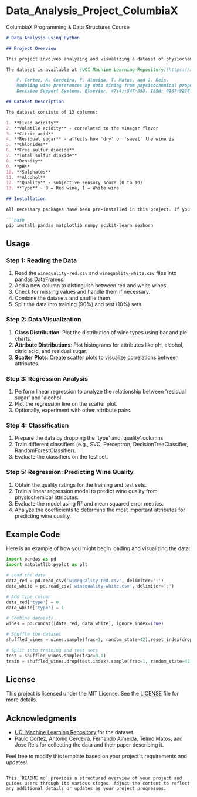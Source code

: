 # Data_Analysis_Project_ColumbiaX
ColumbiaX Programming &amp; Data Structures Course


```markdown
# Data Analysis using Python

## Project Overview

This project involves analyzing and visualizing a dataset of physiochemical measurements for Portuguese "Vinho Verde" wines. The dataset includes both red and white wines, and the goal is to explore the data, build machine learning models, and gain insights into the relationships between different attributes of the wines.

The dataset is available at [UCI Machine Learning Repository](https://archive.ics.uci.edu/ml/datasets/wine_quality). It was originally collected by Paulo Cortez, Antonio Cerdeira, Fernando Almeida, Telmo Matos, and Jose Reis. The dataset is described in their paper:

    P. Cortez, A. Cerdeira, F. Almeida, T. Matos, and J. Reis.
    Modeling wine preferences by data mining from physicochemical properties.
    Decision Support Systems, Elsevier, 47(4):547-553. ISSN: 0167-9236.

## Dataset Description

The dataset consists of 13 columns:

1. **Fixed acidity**
2. **Volatile acidity** - correlated to the vinegar flavor
3. **Citric acid**
4. **Residual sugar** - affects how 'dry' or 'sweet' the wine is
5. **Chlorides**
6. **Free sulfur dioxide**
7. **Total sulfur dioxide**
8. **Density**
9. **pH**
10. **Sulphates**
11. **Alcohol**
12. **Quality** - subjective sensory score (0 to 10)
13. **Type** - 0 = Red wine, 1 = White wine

## Installation

All necessary packages have been pre-installed in this project. If you need to install them manually, you can use the following commands:

```bash
pip install pandas matplotlib numpy scikit-learn seaborn
```

## Usage

### Step 1: Reading the Data

1. Read the `winequality-red.csv` and `winequality-white.csv` files into pandas DataFrames.
2. Add a new column to distinguish between red and white wines.
3. Check for missing values and handle them if necessary.
4. Combine the datasets and shuffle them.
5. Split the data into training (90%) and test (10%) sets.

### Step 2: Data Visualization

1. **Class Distribution**: Plot the distribution of wine types using bar and pie charts.
2. **Attribute Distributions**: Plot histograms for attributes like pH, alcohol, citric acid, and residual sugar.
3. **Scatter Plots**: Create scatter plots to visualize correlations between attributes.

### Step 3: Regression Analysis

1. Perform linear regression to analyze the relationship between 'residual sugar' and 'alcohol'.
2. Plot the regression line on the scatter plot.
3. Optionally, experiment with other attribute pairs.

### Step 4: Classification

1. Prepare the data by dropping the 'type' and 'quality' columns.
2. Train different classifiers (e.g., SVC, Perceptron, DecisionTreeClassifier, RandomForestClassifier).
3. Evaluate the classifiers on the test set.

### Step 5: Regression: Predicting Wine Quality

1. Obtain the quality ratings for the training and test sets.
2. Train a linear regression model to predict wine quality from physiochemical attributes.
3. Evaluate the model using R² and mean squared error metrics.
4. Analyze the coefficients to determine the most important attributes for predicting wine quality.

## Example Code

Here is an example of how you might begin loading and visualizing the data:

```python
import pandas as pd
import matplotlib.pyplot as plt

# Load the data
data_red = pd.read_csv('winequality-red.csv', delimiter=';')
data_white = pd.read_csv('winequality-white.csv', delimiter=';')

# Add type column
data_red['type'] = 0
data_white['type'] = 1

# Combine datasets
wines = pd.concat([data_red, data_white], ignore_index=True)

# Shuffle the dataset
shuffled_wines = wines.sample(frac=1, random_state=42).reset_index(drop=True)

# Split into training and test sets
test = shuffled_wines.sample(frac=0.1)
train = shuffled_wines.drop(test.index).sample(frac=1, random_state=42)
```

## License

This project is licensed under the MIT License. See the [LICENSE](LICENSE) file for more details.

## Acknowledgments

- [UCI Machine Learning Repository](https://archive.ics.uci.edu/ml/datasets/wine_quality) for the dataset.
- Paulo Cortez, Antonio Cerdeira, Fernando Almeida, Telmo Matos, and Jose Reis for collecting the data and their paper describing it.

Feel free to modify this template based on your project's requirements and updates!
```

This `README.md` provides a structured overview of your project and guides users through its various stages. Adjust the content to reflect any additional details or updates as your project progresses.
